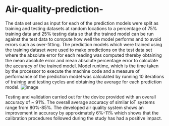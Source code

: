 # Air-quality-prediction-
The data set used as input for each of the prediction models were split as training and testing datasets at random locations to a percentage of 75% training data and 25% testing data so that the trained model can be run against the test data to compute how well the model performs and to avoid errors such as over-fitting. The prediction models which were trained using the training dataset were used to make predictions on the test data set where the absolute error for each reading was computed thereby obtaining the mean absolute
error and mean absolute percentage error to calculate the accuracy of the trained model. Model runtime, which is the time taken by the processor to execute the machine code and a measure of performance of the prediction model was calculated by running 10 iterations of training and testing cycles and obtaining the average for each prediction model.
![image](https://github.com/user-attachments/assets/49dc288f-4628-4ba9-b57f-b4b440a0542f)



Testing and validation carried out for the device provided with an overall accuracy of ~ 91%. The overall average accuracy of similar IoT systems range from 80%-85%. The developed air quality system shows an improvement in accuracy by approximately 6%-11% which shows that the calibration procedures followed during the study has had a positive impact.

